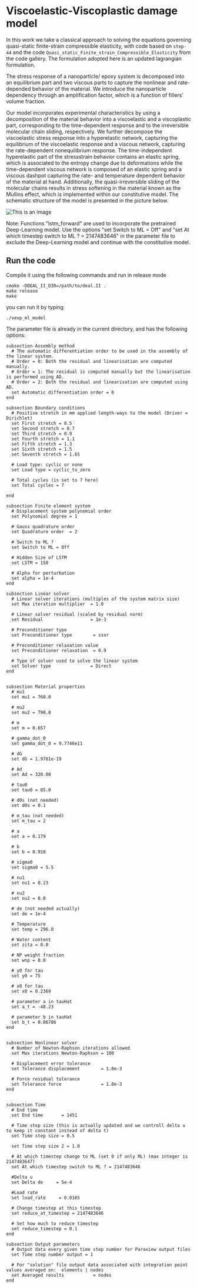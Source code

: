 # Viscoelastic-Viscoplastic damage model

In this work we take a classical approach to solving the equations governing quasi-static finite-strain compressible elasticity, with code based on ```step-44``` and the code ```Quasi_static_Finite_strain_Compressible_Elasticity``` from the code gallery. The formulation adopted here is an updated lagrangian formulation.

The stress response of a nanoparticle/ epoxy system is decomposed into an equilibrium part and two viscous parts to capture 
the nonlinear and rate-depended behavior of the material. We introduce the nanoparticle dependency through an amplification factor, 
which is a function of fillers’ volume fraction.

Our model incorporates experimental characteristics by using a decomposition
of the material behavior into a viscoelastic and a viscoplastic part,
corresponding to the time-dependent response and to the irreversible molecular
chain sliding, respectively. We further decompose the viscoelastic stress
response into a hyperelastic network, capturing the equilibrium of the viscoelastic
response and a viscous network, capturing the rate-dependent nonequilibrium
response. The time-independent hyperelastic part of the stressstrain
behavior contains an elastic spring, which is associated to the entropy
change due to deformations while the time-dependent viscous network is
composed of an elastic spring and a viscous dashpot capturing the rate- and
temperature dependent behavior of the material at hand. Additionally, the
quasi-irreversible sliding of the molecular chains results in stress softening
in the material known as the Mullins effect, which is implemented within
our constitutive model. The schematic structure of the model is presented in the picture below.

![This is an image](/rheo.PNG)

Note: Functions "lstm_forward" are used to incorporate the pretrained Deep-Learning model. Use the options "set Switch to ML = Off" and "set At which timestep switch to ML ? = 2147483646" in the parameter file to exclude the Deep-Learning model and continue with the constitutive model.

## Run the code
Compile it using the following commands and run in release mode
```
cmake -DDEAL_II_DIR=/path/to/deal.II .
make release
make
```
you can run it by typing
```
./vevp_ml_model
```

The parameter file is already in the current directory, and has the following options:
```
subsection Assembly method
  # The automatic differentiation order to be used in the assembly of the linear system.
  # Order = 0: Both the residual and linearisation are computed manually.
  # Order = 1: The residual is computed manually but the linearisation is performed using AD.
  # Order = 2: Both the residual and linearisation are computed using AD. 
  set Automatic differentiation order = 0
end

subsection Boundary conditions
  # Positive stretch in mm applied length-ways to the model (Driver = Dirichlet)
  set First stretch = 0.5
  set Second stretch = 0.7
  set Third stretch = 0.9
  set Fourth stretch = 1.1
  set Fifth stretch = 1.3
  set Sixth stretch = 1.5
  set Seventh stretch = 1.65

  # Load type: cyclic or none
  set Load type = cyclic_to_zero
  
  # Total cycles (is set to 7 here)
  set Total cycles = 7
  
end

subsection Finite element system
  # Displacement system polynomial order
  set Polynomial degree = 1

  # Gauss quadrature order
  set Quadrature order  = 2

  # Switch to ML ?
  set Switch to ML = Off

  # Hidden Size of LSTM
  set LSTM = 150

  # Alpha for perturbation
  set alpha = 1e-4
end

subsection Linear solver
  # Linear solver iterations (multiples of the system matrix size)
  set Max iteration multiplier  = 1.0

  # Linear solver residual (scaled by residual norm)
  set Residual                  = 1e-3

  # Preconditioner type
  set Preconditioner type        = ssor

  # Preconditioner relaxation value
  set Preconditioner relaxation  = 0.9

  # Type of solver used to solve the linear system
  set Solver type               = Direct
end


subsection Material properties
  # mu1
  set mu1 = 760.0
  
  # mu2
  set mu2 = 790.0

  # m
  set m = 0.657
  
  # gamma_dot_0
  set gamma_dot_0 = 9.7746e11
  
  # dG
  set dG = 1.9761e-19
  
  # Ad
  set Ad = 320.00

  # tau0
  set tau0 = 85.0
  
  # d0s (not needed)
  set d0s = 0.1
  
  # m_tau (not needed)
  set m_tau = 2

  # a
  set a = 0.179
  
  # b
  set b = 0.910

  # sigma0
  set sigma0 = 5.5

  # nu1
  set nu1 = 0.23

  # nu2
  set nu2 = 0.0

  # de (not needed actually)
  set de = 1e-4

  # Temperature
  set temp = 296.0
  
  # Water content
  set zita = 0.0
  
  # NP weight fraction 
  set wnp = 0.0

  # y0 for tau
  set y0 = 75

  # x0 for tau
  set x0 = 0.2369

  # parameter a in tauHat
  set a_t = -48.23

  # parameter b in tauHat
  set b_t = 0.06786
end


subsection Nonlinear solver
  # Number of Newton-Raphson iterations allowed
  set Max iterations Newton-Raphson = 100

  # Displacement error tolerance
  set Tolerance displacement        = 1.0e-3

  # Force residual tolerance
  set Tolerance force               = 1.0e-3
end


subsection Time
  # End time
  set End time       = 1451

  # Time step size (this is actually updated and we controll delta u to keep it constant instead of delta t)
  set Time step size = 0.5

  set Time step size 2 = 1.0

  # At which timestep change to ML (set 0 if only ML) (max integer is 2147483647)
  set At which timestep switch to ML ? = 2147483646

  #Delta u
  set Delta de     = 5e-4

  #Load rate
  set load_rate     = 0.0165

  # Change timestep at this timestep
  set reduce_at_timestep = 2147483646

  # Set how much to reduce timestep 
  set reduce_timestep = 0.1
end

subsection Output parameters
  # Output data every given time step number for Paraview output files
  set Time step number output = 1
  
  # For "solution" file output data associated with integration point values averaged on:  elements | nodes
  set Averaged results           = nodes
end

```
